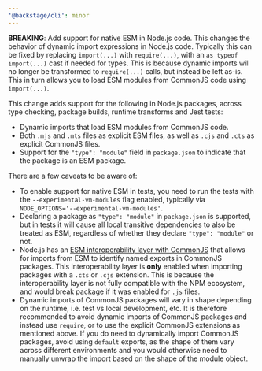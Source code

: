 ```yaml
---
'@backstage/cli': minor
---
```


**BREAKING**: Add support for native ESM in Node.js code. This changes the behavior of dynamic import expressions in Node.js code. Typically this can be fixed by replacing `import(...)` with `require(...)`, with an `as typeof import(...)` cast if needed for types. This is because dynamic imports will no longer be transformed to `require(...)` calls, but instead be left as-is. This in turn allows you to load ESM modules from CommonJS code using `import(...)`.

This change adds support for the following in Node.js packages, across type checking, package builds, runtime transforms and Jest tests:

- Dynamic imports that load ESM modules from CommonJS code.
- Both `.mjs` and `.mts` files as explicit ESM files, as well as `.cjs` and `.cts` as explicit CommonJS files.
- Support for the `"type": "module"` field in `package.json` to indicate that the package is an ESM package.

There are a few caveats to be aware of:

- To enable support for native ESM in tests, you need to run the tests with the `--experimental-vm-modules` flag enabled, typically via `NODE_OPTIONS='--experimental-vm-modules'`.
- Declaring a package as `"type": "module"` in `package.json` is supported, but in tests it will cause all local transitive dependencies to also be treated as ESM, regardless of whether they declare `"type": "module"` or not.
- Node.js has an [ESM interoperability layer with CommonJS](https://nodejs.org/docs/latest-v22.x/api/esm.html#interoperability-with-commonjs) that allows for imports from ESM to identify named exports in CommonJS packages. This interoperability layer is **only** enabled when importing packages with a `.cts` or `.cjs` extension. This is because the interoperability layer is not fully compatible with the NPM ecosystem, and would break package if it was enabled for `.js` files.
- Dynamic imports of CommonJS packages will vary in shape depending on the runtime, i.e. test vs local development, etc. It is therefore recommended to avoid dynamic imports of CommonJS packages and instead use `require`, or to use the explicit CommonJS extensions as mentioned above. If you do need to dynamically import CommonJS packages, avoid using `default` exports, as the shape of them vary across different environments and you would otherwise need to manually unwrap the import based on the shape of the module object.
